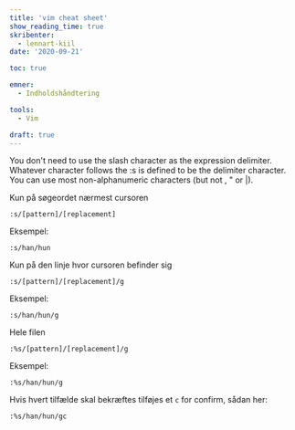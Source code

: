 ```yaml
---
title: 'vim cheat sheet'
show_reading_time: true
skribenter:
  - lennart-kiil
date: '2020-09-21'

toc: true

emner:
  - Indholdshåndtering

tools:
  - Vim

draft: true
---
```

You don't need to use the slash character as the expression delimiter. Whatever character follows the :s is defined to be the delimiter character. You can use most non-alphanumeric characters (but not \, " or |). 

Kun på søgeordet nærmest cursoren

```
:s/[pattern]/[replacement]
```
Eksempel:

```
:s/han/hun
```


Kun på den linje hvor cursoren befinder sig

```
:s/[pattern]/[replacement]/g
```
Eksempel:

```
:s/han/hun/g
```

Hele filen

```
:%s/[pattern]/[replacement]/g
```
Eksempel:

```
:%s/han/hun/g
```

Hvis hvert tilfælde skal bekræftes tilføjes et `c` for confirm, sådan her:

```
:%s/han/hun/gc
```







